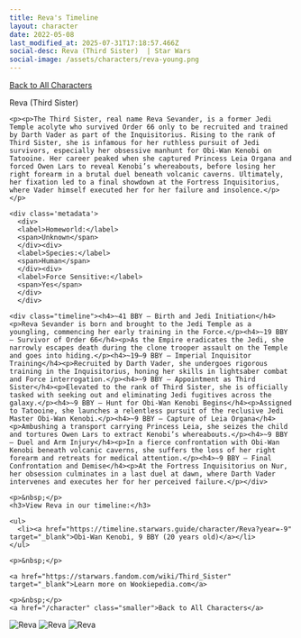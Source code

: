 ```yaml
---
title: Reva's Timeline
layout: character
date: 2022-05-08
last_modified_at: 2025-07-31T17:18:57.466Z
social-desc: Reva (Third Sister)  | Star Wars
social-image: /assets/characters/reva-young.png
---
```

<a href="/character" class="smaller">Back to All Characters</a>

<div class="character-profile container">
  <div class="col-10">
    <p>
    Reva (Third Sister)             
    </p>

    <p><p>The Third Sister, real name Reva Sevander, is a former Jedi Temple acolyte who survived Order 66 only to be recruited and trained by Darth Vader as part of the Inquisitorius. Rising to the rank of Third Sister, she is infamous for her ruthless pursuit of Jedi survivors, especially her obsessive manhunt for Obi-Wan Kenobi on Tatooine. Her career peaked when she captured Princess Leia Organa and forced Owen Lars to reveal Kenobi’s whereabouts, before losing her right forearm in a brutal duel beneath volcanic caverns. Ultimately, her fixation led to a final showdown at the Fortress Inquisitorius, where Vader himself executed her for her failure and insolence.</p></p>
    
    <div class='metadata'>
      <div>
      <label>Homeworld:</label>
      <span>Unknown</span>
      </div><div>
      <label>Species:</label>
      <span>Human</span>
      </div><div>
      <label>Force Sensitive:</label>
      <span>Yes</span>
      </div>
      </div>

    <div class="timeline"><h4>~41 BBY – Birth and Jedi Initiation</h4><p>Reva Sevander is born and brought to the Jedi Temple as a youngling, commencing her early training in the Force.</p><h4>~19 BBY – Survivor of Order 66</h4><p>As the Empire eradicates the Jedi, she narrowly escapes death during the clone trooper assault on the Temple and goes into hiding.</p><h4>~19–9 BBY – Imperial Inquisitor Training</h4><p>Recruited by Darth Vader, she undergoes rigorous training in the Inquisitorius, honing her skills in lightsaber combat and Force interrogation.</p><h4>~9 BBY – Appointment as Third Sister</h4><p>Elevated to the rank of Third Sister, she is officially tasked with seeking out and eliminating Jedi fugitives across the galaxy.</p><h4>~9 BBY – Hunt for Obi-Wan Kenobi Begins</h4><p>Assigned to Tatooine, she launches a relentless pursuit of the reclusive Jedi Master Obi-Wan Kenobi.</p><h4>~9 BBY – Capture of Leia Organa</h4><p>Ambushing a transport carrying Princess Leia, she seizes the child and tortures Owen Lars to extract Kenobi’s whereabouts.</p><h4>~9 BBY – Duel and Arm Injury</h4><p>In a fierce confrontation with Obi-Wan Kenobi beneath volcanic caverns, she suffers the loss of her right forearm and retreats for medical attention.</p><h4>~9 BBY – Final Confrontation and Demise</h4><p>At the Fortress Inquisitorius on Nur, her obsession culminates in a last duel at dawn, where Darth Vader intervenes and executes her for her perceived failure.</p></div>
    
    <p>&nbsp;</p>
    <h3>View Reva in our timeline:</h3>

    <ul>
      <li><a href="https://timeline.starwars.guide/character/Reva?year=-9" target="_blank">Obi-Wan Kenobi, 9 BBY (20 years old)</a></li>
    </ul>

    <p>&nbsp;</p>

    <a href="https://starwars.fandom.com/wiki/Third_Sister" target="_blank">Learn more on Wookiepedia.com</a>

    <p>&nbsp;</p>
    <a href="/character" class="smaller">Back to All Characters</a>
  </div>
  <div class="character_image col-2">
    <img src="https://timeline.starwars.guide//images/reva-young.png" alt="Reva" />
<img src="https://timeline.starwars.guide//images/reva.png" alt="Reva" />
    <img src="https://timeline.starwars.guide//images/reva-young.png" alt="Reva" />
    <script async src="https://pagead2.googlesyndication.com/pagead/js/adsbygoogle.js?client=ca-pub-6056590143595280"
        crossorigin="anonymous"></script>
    <!-- starwars character -->
    <ins class="adsbygoogle"
        style="display:block; min-height: 280px; width: 100%;"
        data-ad-client="ca-pub-6056590143595280"
        data-ad-slot="1622037034"
        data-ad-format="auto"
        data-full-width-responsive="true"></ins>
    <script>
        (adsbygoogle = window.adsbygoogle || []).push({});
    </script>
  </div>
</div>
